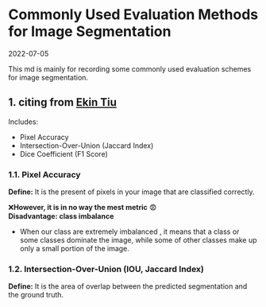 # Commonly Used Evaluation Methods for Image Segmentation
2022-07-05

This md is mainly for recording some commonly used evaluation schemes for image
segmentation.
## 1. citing from [Ekin Tiu](https://towardsdatascience.com/metrics-to-evaluate-your-semantic-segmentation-model-6bcb99639aa2)
Includes:  
* Pixel Accuracy
* Intersection-Over-Union (Jaccard Index)
* Dice Coefficient (F1 Score)

### 1.1. Pixel Accuracy
__Define:__ It is the present of pixels in your image that are classified correctly.  

:x:__However, it is in no way the mest metric__ :fearful:  
__Disadvantage: class imbalance__
  * When our class are extremely imbalanced , it means that a class or some classes dominate the image, while some of
    other classes make up only a small portion of the image.  

### 1.2. Intersection-Over-Union (IOU, Jaccard Index)
__Define:__ It is the area of overlap between the predicted segmentation and the ground truth.  





